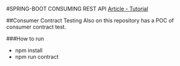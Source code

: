#SPRING-BOOT CONSUMING REST API
[Article - Tutorial](https://spring.io/guides/gs/consuming-rest/)

##Consumer Contract Testing
Also on this repository has a POC of consumer contract test.

###How to run

* npm install
* npm run contract